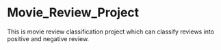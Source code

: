 # Movie_Review_Project
This is movie review classification project which can classify reviews into positive and negative review.
